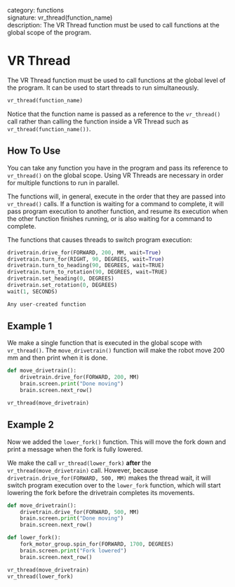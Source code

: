 category: functions  
signature: vr_thread(function_name)  
description: The VR Thread function must be used to call functions at the global scope of the program.  

# VR Thread

The VR Thread function must be used to call functions at the global level of the program. It can be used to start threads to run simultaneously.

```python
vr_thread(function_name)
```
Notice that the function name is passed as a reference to the `vr_thread()` call rather than calling the function inside a VR Thread such as `vr_thread(function_name())`.

## How To Use

You can take any function you have in the program and pass its reference to `vr_thread()` on the global scope. Using VR Threads are necessary in order for multiple functions to run in parallel. 

The functions will, in general, execute in the order that they are passed into `vr_thread()` calls. If a function is waiting for a command to complete, it will pass program execution to another function, and resume its execution when the other function finishes running, or is also waiting for a command to complete.

The functions that causes threads to switch program execution:

```python
drivetrain.drive_for(FORWARD, 200, MM, wait=True)
drivetrain.turn_for(RIGHT, 90, DEGREES, wait=True)
drivetrain.turn_to_heading(90, DEGREES, wait=TRUE)
drivetrain.turn_to_rotation(90, DEGREES, wait=TRUE)
drivetrain.set_heading(0, DEGREES)
drivetrain.set_rotation(0, DEGREES)
wait(1, SECONDS)

Any user-created function
```

## Example 1

We make a single function that is executed in the global scope with `vr_thread()`. The `move_drivetrain()` function will make the robot move 200 mm and then print when it is done.

```python
def move_drivetrain():
    drivetrain.drive_for(FORWARD, 200, MM)
    brain.screen.print("Done moving")
    brain.screen.next_row()

vr_thread(move_drivetrain)
```

## Example 2

Now we added the `lower_fork()` function. This will move the fork down and print a message when the fork is fully lowered.

We make the call `vr_thread(lower_fork)` **after** the `vr_thread(move_drivetrain)` call. However, because `drivetrain.drive_for(FORWARD, 500, MM)` makes the thread wait, it will switch program execution over to the `lower_fork` function, which will start lowering the fork before the drivetrain completes its movements.

```python
def move_drivetrain():
    drivetrain.drive_for(FORWARD, 500, MM)
    brain.screen.print("Done moving")
    brain.screen.next_row()

def lower_fork():
    fork_motor_group.spin_for(FORWARD, 1700, DEGREES)
    brain.screen.print("Fork lowered")
    brain.screen.next_row()

vr_thread(move_drivetrain)
vr_thread(lower_fork)
```

<advanced>
</advanced>